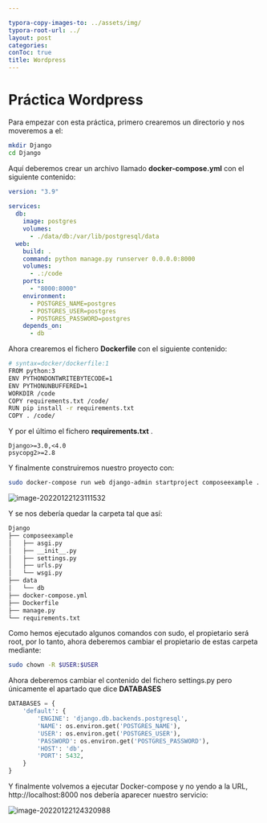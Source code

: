 ```yaml
---

typora-copy-images-to: ../assets/img/
typora-root-url: ../
layout: post
categories: 
conToc: true
title: Wordpress
---
```


# Práctica Wordpress

Para empezar con esta práctica, primero crearemos un directorio y nos moveremos a el:

```bash
mkdir Django
cd Django
```

Aquí deberemos crear un archivo llamado **docker-compose.yml** con el siguiente contenido:

```yaml
version: "3.9"
   
services:
  db:
    image: postgres
    volumes:
      - ./data/db:/var/lib/postgresql/data
  web:
    build: .
    command: python manage.py runserver 0.0.0.0:8000
    volumes:
      - .:/code
    ports:
      - "8000:8000"
    environment:
      - POSTGRES_NAME=postgres
      - POSTGRES_USER=postgres
      - POSTGRES_PASSWORD=postgres
    depends_on:
      - db
```



Ahora crearemos el fichero **Dockerfile** con el siguiente contenido: 

```bash
# syntax=docker/dockerfile:1
FROM python:3
ENV PYTHONDONTWRITEBYTECODE=1
ENV PYTHONUNBUFFERED=1
WORKDIR /code
COPY requirements.txt /code/
RUN pip install -r requirements.txt
COPY . /code/
```

Y por el último el fichero  **requirements.txt** .

```
Django>=3.0,<4.0
psycopg2>=2.8
```

 Y finalmente construiremos nuestro proyecto con:

```bash
sudo docker-compose run web django-admin startproject composeexample .
```

![image-20220122123111532](C:\Users\marcu\AppData\Roaming\Typora\typora-user-images\image-20220122123111532.png)

Y se nos debería quedar la carpeta tal que así:

```tex
Django
├── composeexample
│   ├── asgi.py
│   ├── __init__.py
│   ├── settings.py
│   ├── urls.py
│   └── wsgi.py
├── data
│   └── db
├── docker-compose.yml
├── Dockerfile
├── manage.py
└── requirements.txt
```

Como hemos ejecutado algunos comandos con sudo, el propietario será root, por lo tanto, ahora deberemos cambiar el propietario de estas carpeta mediante:

```bash
sudo chown -R $USER:$USER
```

Ahora deberemos cambiar el contenido del fichero settings.py pero únicamente el apartado que dice **DATABASES** 

```python
DATABASES = {
    'default': {
        'ENGINE': 'django.db.backends.postgresql',
        'NAME': os.environ.get('POSTGRES_NAME'),
        'USER': os.environ.get('POSTGRES_USER'),
        'PASSWORD': os.environ.get('POSTGRES_PASSWORD'),
        'HOST': 'db',
        'PORT': 5432,
    }
}
```

Y finalmente volvemos a ejecutar Docker-compose y no yendo a la URL, http://localhost:8000 nos debería aparecer nuestro servicio:

![image-20220122124320988](C:\Users\marcu\AppData\Roaming\Typora\typora-user-images\image-20220122124320988.png)

